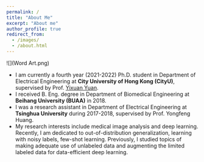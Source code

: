 ```yaml
---
permalink: /
title: "About Me"
excerpt: "About me"
author_profile: true
redirect_from: 
  - /images/
  - /about.html
---
```


![](Word Art.png)

* I am currently a fourth year (2021-2022) Ph.D. student in Department of Electrical Engineering at **City University of Hong Kong (CityU)**, supervised by Prof. <a href="http://www.ee.cityu.edu.hk/~yxyuan/index.htm" target="_blank">Yixuan Yuan</a>.
* I received B. Eng. degree in Department of Biomedical Engineering at **Beihang University (BUAA)** in 2018. 
* I was a research assistant in Department of Electrical Engineering at **Tsinghua University** during 2017-2018, supervised by Prof. Yongfeng Huang. 
* My research interests include medical image analysis and deep learning. Recently, I am dedicated to out-of-distribution generalization, learning with noisy labels, few-shot learning. Previously, I studied topics of making adequate use of unlabeled data and augmenting the limited labeled data for data-efficient deep learning. 
